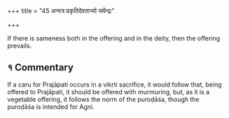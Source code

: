 +++
title = "45 अन्यत्र प्रकृतिदेवताभ्यो यथैन्द्रः"

+++

If there is sameness both in the offering and in the deity, then the offering prevails.

## १ Commentary

If a caru for Prajāpati occurs in a vikṛti sacrifice, it would follow that, being offered to Prajāpati, it should be offered with murmuring, but, as it is a vegetable offering, it follows the norm of the puroḍāśa, though the puroḍāśa is intended for Agni.
